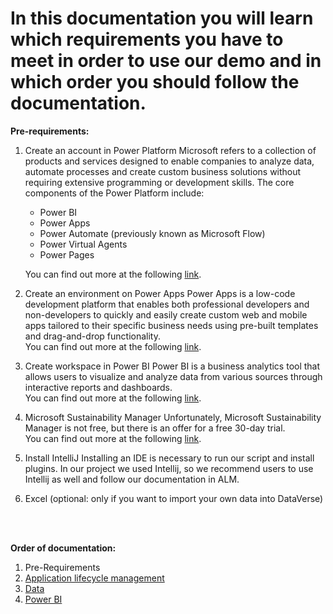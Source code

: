 # In this documentation you will learn which requirements you have to meet in order to use our demo and in which order you should follow the documentation.

**Pre-requirements:** 

1. Create an account in Power Platform
Microsoft refers to a collection of products and services designed to enable companies to analyze data, automate processes and create custom business solutions without requiring extensive programming or development skills. The core components of the Power Platform include:

    - Power BI
    - Power Apps
    - Power Automate (previously known as Microsoft Flow)
    - Power Virtual Agents
    - Power Pages

    You can find out more at the following [link](https://powerplatform.microsoft.com/en-us/).

2. Create an environment on Power Apps
Power Apps is a low-code development platform that enables both professional developers and non-developers to quickly and easily create custom web and mobile apps tailored to their specific business needs using pre-built templates and drag-and-drop functionality. <br /> You can find out more at the following [link](https://powerapps.microsoft.com/en-gb/).

3. Create workspace in Power BI
Power BI is a business analytics tool that allows users to visualize and analyze data from various sources through interactive reports and dashboards. <br /> You can find out more at the following [link](https://powerbi.microsoft.com/de-de/landing/free-account/?ef_id=_k_Cj0KCQjwn_OlBhDhARIsAG2y6zPWj-yRr9TRg51Df2qz9ygW7SvoVWHYkmqB3k057Ah0I8nKYoECR6caAp1uEALw_wcB_k_&OCID=AIDcmmvl5fszm6_SEM__k_Cj0KCQjwn_OlBhDhARIsAG2y6zPWj-yRr9TRg51Df2qz9ygW7SvoVWHYkmqB3k057Ah0I8nKYoECR6caAp1uEALw_wcB_k_&gclid=Cj0KCQjwn_OlBhDhARIsAG2y6zPWj-yRr9TRg51Df2qz9ygW7SvoVWHYkmqB3k057Ah0I8nKYoECR6caAp1uEALw_wcB).

4. Microsoft Sustainability Manager
Unfortunately, Microsoft Sustainability Manager is not free, but there is an offer for a free 30-day trial. <br /> You can find out more at the following [link](https://learn.microsoft.com/en-us/industry/sustainability/trial-setup).

5. Install IntelliJ
Installing an IDE is necessary to run our script and install plugins. In our project we used Intellij, so we recommend users to use Intellij as well and follow our documentation in ALM.

6. Excel (optional: only if you want to import your own data into DataVerse)

<br /> 
<br /> 

**Order of documentation:** 

1. Pre-Requirements
2. [Application lifecycle management](https://github.com/shbxio/CAP/tree/main/Application%20lifecycle%20management)
3. [Data](https://github.com/shbxio/CAP/tree/main/Data)
4. [Power BI](https://github.com/shbxio/CAP/tree/main/Power%20BI)
